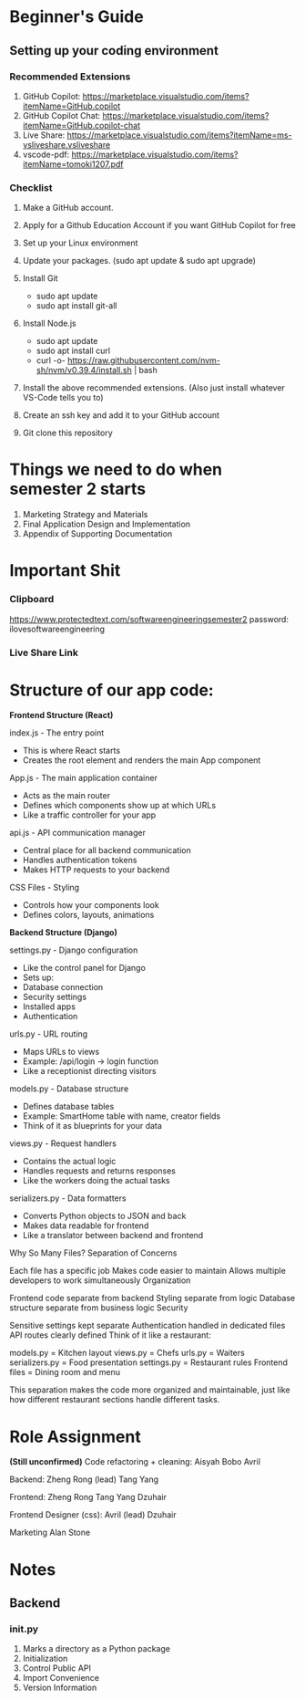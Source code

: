 # Beginner's Guide
## Setting up your coding environment
### Recommended Extensions
1. GitHub Copilot: https://marketplace.visualstudio.com/items?itemName=GitHub.copilot
2. GitHub Copilot Chat: https://marketplace.visualstudio.com/items?itemName=GitHub.copilot-chat
3. Live Share: https://marketplace.visualstudio.com/items?itemName=ms-vsliveshare.vsliveshare
4. vscode-pdf: https://marketplace.visualstudio.com/items?itemName=tomoki1207.pdf

### Checklist
1. Make a GitHub account.
2. Apply for a Github Education Account if you want GitHub Copilot for free
3. Set up your Linux environment
4. Update your packages. (sudo apt update & sudo apt upgrade)
5. Install Git
    - sudo apt update
    - sudo apt install git-all
5. Install Node.js
    - sudo apt update
    - sudo apt install curl
    - curl -o- https://raw.githubusercontent.com/nvm-sh/nvm/v0.39.4/install.sh | bash

6. Install the above recommended extensions. (Also just install whatever VS-Code tells you to)
7. Create an ssh key and add it to your GitHub account
8. Git clone this repository

# Things we need to do when semester 2 starts
1. Marketing Strategy and Materials
2. Final Application Design and Implementation
3. Appendix of Supporting Documentation

# Important Shit
### Clipboard
https://www.protectedtext.com/softwareengineeringsemester2
password: ilovesoftwareengineering

### Live Share Link

# Structure of our app code:
**Frontend Structure (React)**

index.js - The entry point
- This is where React starts
- Creates the root element and renders the main App component

App.js - The main application container
- Acts as the main router
- Defines which components show up at which URLs
- Like a traffic controller for your app

api.js - API communication manager
- Central place for all backend communication
- Handles authentication tokens
- Makes HTTP requests to your backend

CSS Files - Styling
- Controls how your components look
- Defines colors, layouts, animations

**Backend Structure (Django)**

settings.py - Django configuration
- Like the control panel for Django
- Sets up:
- Database connection
- Security settings
- Installed apps
- Authentication

urls.py - URL routing
- Maps URLs to views
- Example: /api/login → login function
- Like a receptionist directing visitors

models.py - Database structure
- Defines database tables
- Example: SmartHome table with name, creator fields
- Think of it as blueprints for your data

views.py - Request handlers
- Contains the actual logic
- Handles requests and returns responses
- Like the workers doing the actual tasks

serializers.py - Data formatters
- Converts Python objects to JSON and back
- Makes data readable for frontend
- Like a translator between backend and frontend

Why So Many Files?
Separation of Concerns

Each file has a specific job
Makes code easier to maintain
Allows multiple developers to work simultaneously
Organization

Frontend code separate from backend
Styling separate from logic
Database structure separate from business logic
Security

Sensitive settings kept separate
Authentication handled in dedicated files
API routes clearly defined
Think of it like a restaurant:

models.py = Kitchen layout
views.py = Chefs
urls.py = Waiters
serializers.py = Food presentation
settings.py = Restaurant rules
Frontend files = Dining room and menu

This separation makes the code more organized and maintainable, just like how different restaurant sections handle different tasks.

# Role Assignment
**(Still unconfirmed)**
Code refactoring + cleaning:
Aisyah
Bobo
Avril

Backend:
Zheng Rong (lead)
Tang Yang

Frontend:
Zheng Rong
Tang Yang
Dzuhair

Frontend Designer (css):
Avril (lead)
Dzuhair

Marketing
Alan
Stone

# Notes
## Backend
### __init__.py
1. Marks a directory as a Python package
2. Initialization
3. Control Public API
4. Import Convenience
5. Version Information